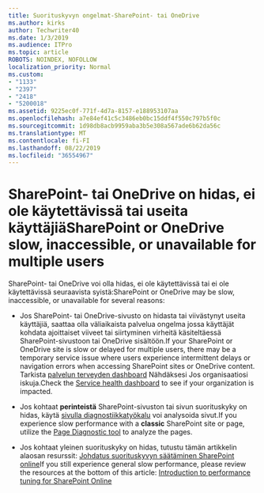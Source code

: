 ```yaml
---
title: Suorituskyvyn ongelmat-SharePoint- tai OneDrive
ms.author: kirks
author: Techwriter40
ms.date: 1/3/2019
ms.audience: ITPro
ms.topic: article
ROBOTS: NOINDEX, NOFOLLOW
localization_priority: Normal
ms.custom:
- "1133"
- "2397"
- "2418"
- "5200018"
ms.assetid: 9225ec0f-771f-4d7a-8157-e188953107aa
ms.openlocfilehash: a7e84ef41c5c3486eb0bc15ddf4f550c797b5f0c
ms.sourcegitcommit: 1d98db8acb9959aba3b5e308a567ade6b62da56c
ms.translationtype: MT
ms.contentlocale: fi-FI
ms.lasthandoff: 08/22/2019
ms.locfileid: "36554967"
---
```

# <a name="sharepoint-or-onedrive-slow-inaccessible-or-unavailable-for-multiple-users"></a><span data-ttu-id="aa3c2-102">SharePoint- tai OneDrive on hidas, ei ole käytettävissä tai useita käyttäjiä</span><span class="sxs-lookup"><span data-stu-id="aa3c2-102">SharePoint or OneDrive slow, inaccessible, or unavailable for multiple users</span></span>

<span data-ttu-id="aa3c2-103">SharePoint- tai OneDrive voi olla hidas, ei ole käytettävissä tai ei ole käytettävissä seuraavista syistä:</span><span class="sxs-lookup"><span data-stu-id="aa3c2-103">SharePoint or OneDrive may be slow, inaccessible, or unavailable for several reasons:</span></span>
  
- <span data-ttu-id="aa3c2-104">Jos SharePoint- tai OneDrive-sivusto on hidasta tai viivästynyt useita käyttäjiä, saattaa olla väliaikaista palvelua ongelma jossa käyttäjät kohdata ajoittaiset viiveet tai siirtyminen virheitä käsiteltäessä SharePoint-sivustoon tai OneDrive sisältöön.</span><span class="sxs-lookup"><span data-stu-id="aa3c2-104">If your SharePoint or OneDrive site is slow or delayed for multiple users, there may be a temporary service issue where users experience intermittent delays or navigation errors when accessing SharePoint sites or OneDrive content.</span></span> <span data-ttu-id="aa3c2-105">Tarkista [palvelun terveyden dashboard](https://admin.microsoft.com/AdminPortal/Home#/servicehealth) Nähdäksesi Jos organisaatiosi iskuja.</span><span class="sxs-lookup"><span data-stu-id="aa3c2-105">Check the [Service health dashboard](https://admin.microsoft.com/AdminPortal/Home#/servicehealth) to see if your organization is impacted.</span></span>
  
- <span data-ttu-id="aa3c2-106">Jos kohtaat **perinteistä** SharePoint-sivuston tai sivun suorituskyky on hidas, käytä [sivulla diagnostiikkatyökalu](https://aka.ms/perftool) voi analysoida sivut.</span><span class="sxs-lookup"><span data-stu-id="aa3c2-106">If you experience slow performance with a **classic** SharePoint site or page, utilize the [Page Diagnostic tool](https://aka.ms/perftool) to analyze the pages.</span></span>
  
- <span data-ttu-id="aa3c2-107">Jos kohtaat yleinen suorituskyky on hidas, tutustu tämän artikkelin alaosan resurssit: [Johdatus suorituskyvyn säätäminen SharePoint online](https://go.microsoft.com/fwlink/?linkid=2024334)</span><span class="sxs-lookup"><span data-stu-id="aa3c2-107">If you still experience general slow performance, please review the resources at the bottom of this article: [Introduction to performance tuning for SharePoint Online](https://go.microsoft.com/fwlink/?linkid=2024334)</span></span>
  